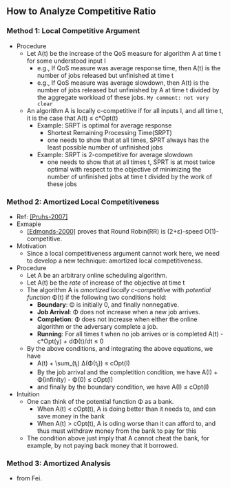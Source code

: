 ## How to Analyze Competitive Ratio

### Method 1: Local Competitive Argument
- Procedure
    - Let A(t) be the increase of the QoS measure for algorithm A at time t for some understood input I
        - e.g., If QoS measure was average response time, then A(t) is the number of jobs released but unfinished at time t
        - e.g., If QoS measure was average slowdown, then A(t) is the number of jobs released but unfinished by A at time t divided by the aggregate workload of these jobs. `My comment: not very clear`
    - An algorithm A is locally c-competitive if for all inputs I, and all time t, it is the case that A(t) &le; c*Opt(t)
        - Example: SRPT is optimal for average response 
            - Shortest Remaining Processing Time(SRPT)
            - one needs to show that at all times, SPRT always has the least possible number of unfinished jobs
        - Example: SRPT is 2-competitive for average slowdown
            - one needs to show that at all times t, SPRT is at most twice optimal with respect to the objective of minimizing the number of unfinished jobs at time t divided by the work of these jobs


### Method 2: Amortized Local Competitiveness
- Ref: [[Pruhs-2007]](../../papers/Pruhs07_competitive-online-scheduling.md)
- Exmaple
    - [[Edmonds-2000]](http://dl.acm.org/citation.cfm?id=301299) proves that Round Robin(RR) is (2+&epsilon;)-speed O(1)-competitive. 
- Motivation
    - Since a local competitiveness argument cannot work here, we need to develop a new technique: amortized local competitiveness. 
- Procedure
    - Let A be an arbitrary online scheduling algorithm.
    - Let A(t) be the *rate* of increase of the objective at time t
    - The algorithm A is *amortized locally c-competitive* with *potential function* &Phi;(t) if the following two conditions hold:
        - **Boundary**: &Phi; is initially 0, and finally nonnegative.
        - **Job Arrival**: &Phi; does not increase when a new job arrives.
        - **Completion**: &Phi; does not increase when either the online algorithm or the adversary complete a job.
        - **Running**: For all times t when no job arrives or is completed A(t) - c*Opt(y) + d&Phi;(t)/dt &le; 0 
    - By the above conditions, and integrating the above equations, we have
        - A(t) + \sum_(t<sub>i</sub>) &Delta;(&Phi;(t<sub>i</sub>)) &le; cOpt(I)
        - By the job arrival and the completition condition, we have A(I) + &Phi;(infinity) - &Phi;(0) &le; cOpt(I)
        - and finally by the boundary condition, we have A(I) &le; cOpt(I)
- Intuition
    - One can think of the potential function &Phi; as a bank. 
        - When A(t) &lt; cOpt(t), A is doing better than it needs to, and can save money in the bank
        - When A(t) &gt; cOpt(t), A is oding worse than it can afford to, and thus must withdraw money from the bank to pay for this
    - The condition above just imply that A cannot cheat the bank, for example, by not paying back money that it borrowed.

### Method 3: Amortized Analysis
- from Fei.
